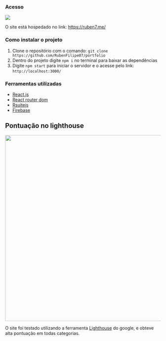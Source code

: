 <h3>Acesso</h3>
<a href="https://ruben7.me/">
  <img src="https://user-images.githubusercontent.com/53026536/187844303-71df092c-d674-431d-98eb-7f233092c9da.png"></img>
</a>
<p>O site está hospedado no link: <a href="https://ruben7.me/">https://ruben7.me/</a></p>

<h3>Como instalar o projeto</h3>
<ol>
  <li>Clone o repositório com o comando: <code>git clone https://github.com/RubenFilipe07/portfolio</code> </li>
  <li>Dentro do projeto digite <code>npm i</code> no terminal para baixar as dependências</li>
  <li>Digite <code>npm start</code> para iniciar o servidor e o acesse pelo link: <code>http://localhost:3000/</code></li>
</ol>



<h3>Ferramentas utilizadas</h3>
<ul>
    <li><a href="https://reactjs.org/">React.js</a></li>
    <li><a href="https://v5.reactrouter.com/web/guides/quick-start">React router dom</a></li>
    <li><a href="https://rsuitejs.com/components/overview/">Rsuitejs</a></li>
    <li><a href="https://firebase.google.com/">Firebase</a></li>
</ul>

<h2>Pontuação no lighthouse</h2>
<img width="600" src="https://user-images.githubusercontent.com/53026536/189603951-cf7bf9b6-288e-4e45-9584-d19553c75984.png"></img>
<p>O site foi testado utilizando a ferramenta <a href="https://developers.google.com/web/tools/lighthouse">Lighthouse</a> do google, e obteve alta pontuação em todas categorias.</p>
